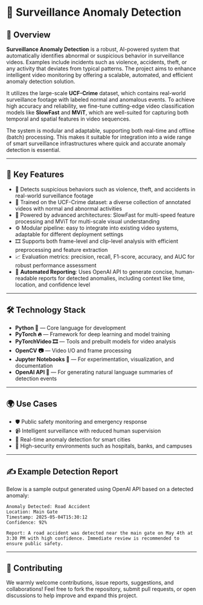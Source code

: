 # 🧠 Surveillance Anomaly Detection

## 📌 Overview

**Surveillance Anomaly Detection** is a robust, AI-powered system that automatically identifies abnormal or suspicious behavior in surveillance videos. Examples include incidents such as violence, accidents, theft, or any activity that deviates from typical patterns. The project aims to enhance intelligent video monitoring by offering a scalable, automated, and efficient anomaly detection solution.

It utilizes the large-scale **UCF-Crime** dataset, which contains real-world surveillance footage with labeled normal and anomalous events. To achieve high accuracy and reliability, we fine-tune cutting-edge video classification models like **SlowFast** and **MViT**, which are well-suited for capturing both temporal and spatial features in video sequences.

The system is modular and adaptable, supporting both real-time and offline (batch) processing. This makes it suitable for integration into a wide range of smart surveillance infrastructures where quick and accurate anomaly detection is essential.

---

## 🔧 Key Features

* 🚨 Detects suspicious behaviors such as violence, theft, and accidents in real-world surveillance footage
* 🎥 Trained on the UCF-Crime dataset: a diverse collection of annotated videos with normal and abnormal activities
* 🧠 Powered by advanced architectures: SlowFast for multi-speed feature processing and MViT for multi-scale visual understanding
* ⚙️ Modular pipeline: easy to integrate into existing video systems, adaptable for different deployment settings
* 🎞️ Supports both frame-level and clip-level analysis with efficient preprocessing and feature extraction
* 📈 Evaluation metrics: precision, recall, F1-score, accuracy, and AUC for robust performance assessment
* 📝 **Automated Reporting**: Uses OpenAI API to generate concise, human-readable reports for detected anomalies, including context like time, location, and confidence level

---

## 🛠️ Technology Stack

* **Python 🐍** — Core language for development
* **PyTorch 🔥** — Framework for deep learning and model training
* **PyTorchVideo 🎞️** — Tools and prebuilt models for video analysis
* **OpenCV 📷** — Video I/O and frame processing
* **Jupyter Notebooks 📒** — For experimentation, visualization, and documentation
* **OpenAI API 🧾** — For generating natural language summaries of detection events

---

## 🌍 Use Cases

* 🛡️ Public safety monitoring and emergency response
* 📹 Intelligent surveillance with reduced human supervision
* 🌆 Real-time anomaly detection for smart cities
* 🏥 High-security environments such as hospitals, banks, and campuses

---

## ✍️ Example Detection Report

Below is a sample output generated using OpenAI API based on a detected anomaly:

```text
Anomaly Detected: Road Accident
Location: Main Gate
Timestamp: 2025-05-04T15:30:12
Confidence: 92%

Report: A road accident was detected near the main gate on May 4th at 3:30 PM with high confidence. Immediate review is recommended to ensure public safety.
```

---

## 🤝 Contributing

We warmly welcome contributions, issue reports, suggestions, and collaborations! Feel free to fork the repository, submit pull requests, or open discussions to help improve and expand this project.
